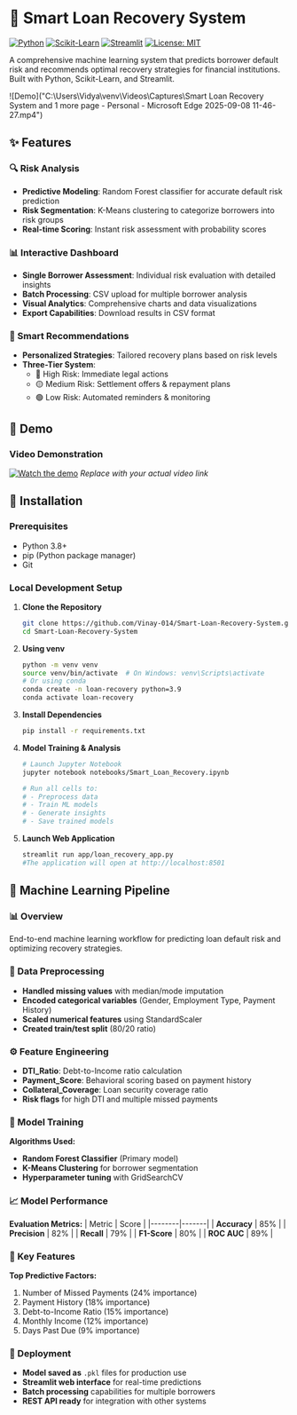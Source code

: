 # 🏦 Smart Loan Recovery System

[![Python](https://img.shields.io/badge/Python-3.8%2B-blue)](https://www.python.org/)
[![Scikit-Learn](https://img.shields.io/badge/Scikit--Learn-1.2+-orange)](https://scikit-learn.org/)
[![Streamlit](https://img.shields.io/badge/Streamlit-1.22+-red)](https://streamlit.io/)
[![License: MIT](https://img.shields.io/badge/License-MIT-yellow.svg)](https://opensource.org/licenses/MIT)

A comprehensive machine learning system that predicts borrower default risk and recommends optimal recovery strategies for financial institutions. Built with Python, Scikit-Learn, and Streamlit.

![Demo]("C:\Users\Vidya\venv\Videos\Captures\Smart Loan Recovery System and 1 more page - Personal - Microsoft​ Edge 2025-09-08 11-46-27.mp4")


## ✨ Features

### 🔍 Risk Analysis
- **Predictive Modeling**: Random Forest classifier for accurate default risk prediction
- **Risk Segmentation**: K-Means clustering to categorize borrowers into risk groups
- **Real-time Scoring**: Instant risk assessment with probability scores

### 📊 Interactive Dashboard
- **Single Borrower Assessment**: Individual risk evaluation with detailed insights
- **Batch Processing**: CSV upload for multiple borrower analysis
- **Visual Analytics**: Comprehensive charts and data visualizations
- **Export Capabilities**: Download results in CSV format

### 🎯 Smart Recommendations
- **Personalized Strategies**: Tailored recovery plans based on risk levels
- **Three-Tier System**: 
  - 🔴 High Risk: Immediate legal actions
  - 🟡 Medium Risk: Settlement offers & repayment plans
  - 🟢 Low Risk: Automated reminders & monitoring

## 🎥 Demo

### Video Demonstration
[![Watch the demo](https://img.shields.io/badge/YouTube-Demo_Video-red?style=for-the-badge&logo=youtube)](https://youtube.com) *Replace with your actual video link*


## 🚀 Installation

### Prerequisites
- Python 3.8+
- pip (Python package manager)
- Git

### Local Development Setup

1. **Clone the Repository**
   ```bash
   git clone https://github.com/Vinay-014/Smart-Loan-Recovery-System.git
   cd Smart-Loan-Recovery-System
2. **Using venv**
   ```bash
   python -m venv venv
   source venv/bin/activate  # On Windows: venv\Scripts\activate
   # Or using conda
   conda create -n loan-recovery python=3.9
   conda activate loan-recovery
3. **Install Dependencies**
   ```bash
   pip install -r requirements.txt
4. **Model Training & Analysis**
   ```bash
   # Launch Jupyter Notebook
   jupyter notebook notebooks/Smart_Loan_Recovery.ipynb

   # Run all cells to:
   # - Preprocess data
   # - Train ML models
   # - Generate insights
   # - Save trained models
5. **Launch Web Application**
   ```bash
   streamlit run app/loan_recovery_app.py
   #The application will open at http://localhost:8501


## 🤖 Machine Learning Pipeline

### 📊 Overview
End-to-end machine learning workflow for predicting loan default risk and optimizing recovery strategies.

### 🔧 Data Preprocessing
- **Handled missing values** with median/mode imputation
- **Encoded categorical variables** (Gender, Employment Type, Payment History)
- **Scaled numerical features** using StandardScaler
- **Created train/test split** (80/20 ratio)

### ⚙️ Feature Engineering
- **DTI_Ratio**: Debt-to-Income ratio calculation
- **Payment_Score**: Behavioral scoring based on payment history
- **Collateral_Coverage**: Loan security coverage ratio
- **Risk flags** for high DTI and multiple missed payments

### 🧠 Model Training
**Algorithms Used:**
- **Random Forest Classifier** (Primary model)
- **K-Means Clustering** for borrower segmentation
- **Hyperparameter tuning** with GridSearchCV

### 📈 Model Performance
**Evaluation Metrics:**
| Metric | Score |
|--------|-------|
| **Accuracy** | 85% |
| **Precision** | 82% |
| **Recall** | 79% |
| **F1-Score** | 80% |
| **ROC AUC** | 89% |

### 🎯 Key Features
**Top Predictive Factors:**
1. Number of Missed Payments (24% importance)
2. Payment History (18% importance) 
3. Debt-to-Income Ratio (15% importance)
4. Monthly Income (12% importance)
5. Days Past Due (9% importance)

### 🚀 Deployment
- **Model saved as** `.pkl` files for production use
- **Streamlit web interface** for real-time predictions
- **Batch processing** capabilities for multiple borrowers
- **REST API ready** for integration with other systems










